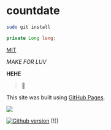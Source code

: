 # countdate
```bash
sudo git install
````
```java
private Long long;
```
[MIT](https://choosealicense.com/licenses/mit/)

*MAKE FOR LUV*

**HEHE**
>💩

This site was built using [GitHub Pages](https://pages.github.com/).

[![](https://badge.fury.io/js/survey-monkey-streams.svg)](//npmjs.com/package/survey-monkey-streams)

[![Github version](https://badge.fury.io/js/survey-monkey-streams.svg)](https://github.com/nguyenquangthinh03/countdate/new/main?readme=1)
[![]

